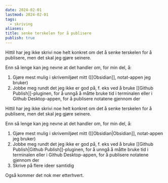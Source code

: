 ```yaml
---
date: 2024-02-01
lastmod: 2024-02-01
tags:
  - skriving
aliases: 
title: senke terskelen for å publisere
publish: true
---
```


Hittil har jeg ikke skrivi noe helt konkret om det å senke terskelen for å publisere, men det skal jeg gjøre seinere.

Enn så lenge kan jeg nevne at det handler om, for min del, å:
1. Gjøre mest mulig i skrivemiljøet mitt ([[Obsidian]], notat-appen jeg bruker)
2. Jobbe meg rundt det jeg ikke er god på, f. eks ved å bruke [[Github Publish]]-pluginen, for å unngå å måtte bruke tid i terminalen eller i Github Desktop-appen, for å publisere notatene gjennom der

Hittil har jeg ikke skrivi noe helt konkret om det å senke terskelen for å publisere, men det skal jeg gjøre seinere.

Enn så lenge kan jeg nevne at det handler om, for min del, å:
1. Gjøre mest mulig i skrivemiljøet mitt ([[Obsidian|Obsidian]], notat-appen jeg bruker)
2. Jobbe meg rundt det jeg ikke er god på, f. eks ved å bruke [[Github Publish|Github Publish]]-pluginen, for å unngå å måtte bruke tid i terminalen eller i Github Desktop-appen, for å publisere notatene gjennom der
3. Skrive på flere ideer samtidig

Også kommer det nok mer etterhvert.

